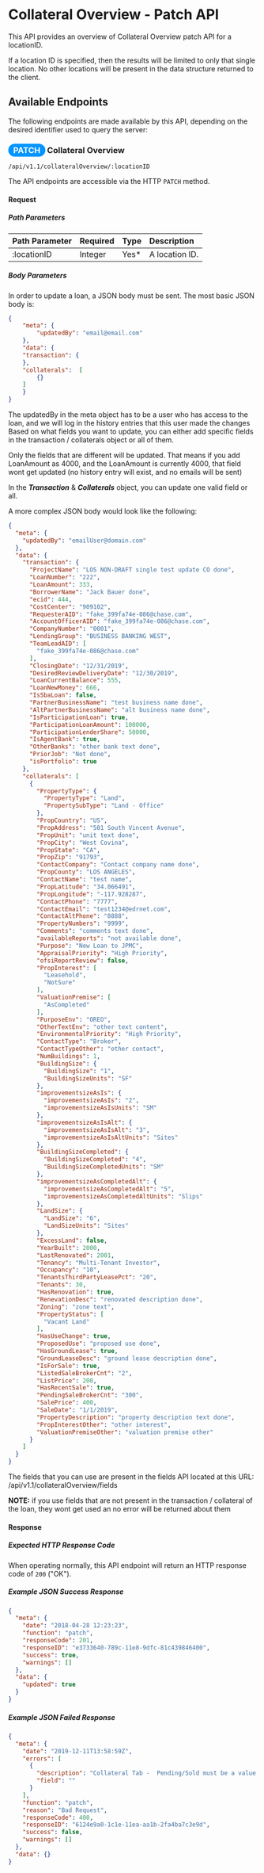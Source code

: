 # Collateral Overview - Patch API

This API provides an overview of Collateral Overview patch API for a locationID.

If a location ID is specified, then the results will be
limited to only that single location. No other locations
will be present in the data structure returned to the client.

## Available Endpoints

The following endpoints are made available by this API, depending on
the desired identifier used to query the server:

### <span style="background-color: #0095ff; font-weight: bold; color: #ffffff; padding: 3px 10px; border-radius: 14px;">PATCH</span> **Collateral Overview**

```text
/api/v1.1/collateralOverview/:locationID
```

The API endpoints are accessible via the HTTP `PATCH` method.

#### Request

##### Path Parameters

| Path Parameter | Required | Type | Description |
| :--- | :--- | :--- | :--- |
| :locationID | Integer | Yes* | A location ID. |


##### Body Parameters

In order to update a loan, a JSON body must be sent.
The most basic JSON body is:

```json
{
    "meta": {
        "updatedBy": "email@email.com"
    },
    "data": {
	"transaction": {
	},
	"collaterals":  [
		{}
	]
    }
}
```

The updatedBy in the meta object has to be a user who has access to the loan, and we will log in the history entries that this user made the changes
Based on what fields you want to update, you can either add specific fields in the transaction / collaterals object or all of them.

Only the fields that are different will be updated. That means if you add LoanAmount as 4000, and the LoanAmount is currently 4000, that field wont get updated (no history entry will exist, and no emails will be sent)

In the **_Transaction_** & **_Collaterals_** object, you can update one valid field or all.

A more complex JSON body would look like the following:

```json
{
  "meta": {
    "updatedBy": "emailUser@domain.com"
  },
  "data": {
    "transaction": {
      "ProjectName": "LOS NON-DRAFT single test update CO done",
      "LoanNumber": "222",
      "LoanAmount": 333,
      "BorrowerName": "Jack Bauer done",
      "ecid": 444,
      "CostCenter": "909102",
      "RequesterAID": "fake_399fa74e-086@chase.com",
      "AccountOfficerAID": "fake_399fa74e-086@chase.com",
      "CompanyNumber": "0001",
      "LendingGroup": "BUSINESS BANKING WEST",
      "TeamLeadAID": [
        "fake_399fa74e-086@chase.com"
      ],
      "ClosingDate": "12/31/2019",
      "DesiredReviewDeliveryDate": "12/30/2019",
      "LoanCurrentBalance": 555,
      "LoanNewMoney": 666,
      "IsSbaLoan": false,
      "PartnerBusinessName": "test business name done",
      "AltPartnerBusinessName": "alt business name done",
      "IsParticipationLoan": true,
      "ParticipationLoanAmount": 100000,
      "ParticipationLenderShare": 50000,
      "IsAgentBank": true,
      "OtherBanks": "other bank text done",
      "PriorJob": "Not done",
      "isPortfolio": true
    },
    "collaterals": [
      {
        "PropertyType": {
          "PropertyType": "Land",
          "PropertySubType": "Land - Office"
        },
        "PropCountry": "US",
        "PropAddress": "501 South Vincent Avenue",
        "PropUnit": "unit text done",
        "PropCity": "West Covina",
        "PropState": "CA",
        "PropZip": "91793",
        "ContactCompany": "Contact company name done",
        "PropCounty": "LOS ANGELES",
        "ContactName": "test name",
        "PropLatitude": "34.066491",
        "PropLongitude": "-117.928287",
        "ContactPhone": "7777",
        "ContactEmail": "test1234@edrnet.com",
        "ContactAltPhone": "8888",
        "PropertyNumbers": "9999",
        "Comments": "comments text done",
        "availableReports": "not available done",
        "Purpose": "New Loan to JPMC",
        "AppraisalPriority": "High Priority",
        "ofsiReportReview": false,
        "PropInterest": [
          "Leasehold",
          "NotSure"
        ],
        "ValuationPremise": [
          "AsCompleted"
        ],
        "PurposeEnv": "OREO",
        "OtherTextEnv": "other text content",
        "EnvironmentalPriority": "High Priority",
        "ContactType": "Broker",
        "ContactTypeOther": "other contact",
        "NumBuildings": 1,
        "BuildingSize": {
          "BuildingSize": "1",
          "BuildingSizeUnits": "SF"
        },
        "improvementsizeAsIs": {
          "improvementsizeAsIs": "2",
          "improvementsizeAsIsUnits": "SM"
        },
        "improvementsizeAsIsAlt": {
          "improvementsizeAsIsAlt": "3",
          "improvementsizeAsIsAltUnits": "Sites"
        },
        "BuildingSizeCompleted": {
          "BuildingSizeCompleted": "4",
          "BuildingSizeCompletedUnits": "SM"
        },
        "improvementsizeAsCompletedAlt": {
          "improvementsizeAsCompletedAlt": "5",
          "improvementsizeAsCompletedAltUnits": "Slips"
        },
        "LandSize": {
          "LandSize": "6",
          "LandSizeUnits": "Sites"
        },
        "ExcessLand": false,
        "YearBuilt": 2000,
        "LastRenovated": 2001,
        "Tenancy": "Multi-Tenant Investor",
        "Occupancy": "10",
        "TenantsThirdPartyLeasePct": "20",
        "Tenants": 30,
        "HasRenovation": true,
        "RenevationDesc": "renovated description done",
        "Zoning": "zone text",
        "PropertyStatus": [
          "Vacant Land"
        ],
        "HasUseChange": true,
        "ProposedUse": "proposed use done",
        "HasGroundLease": true,
        "GroundLeaseDesc": "ground lease description done",
        "IsForSale": true,
        "ListedSaleBrokerCnt": "2",
        "ListPrice": 200,
        "HasRecentSale": true,
        "PendingSaleBrokerCnt": "300",
        "SalePrice": 400,
        "SaleDate": "1/1/2019",
        "PropertyDescription": "property description text done",
        "PropInterestOther": "other interest",
        "ValuationPremiseOther": "valuation premise other"
      }
    ]
  }
}
```

The fields that you can use are present in the fields API located at this URL: /api/v1.1/collateralOverview/fields

**NOTE:** if you use fields that are not present in the transaction / collateral of the loan, they wont get used an no error will be returned about them

#### Response

##### Expected HTTP Response Code

When operating normally, this API endpoint will return
an HTTP response code of `200` ("OK").

##### Example JSON Success Response

```json
{
  "meta": {
    "date": "2018-04-28 12:23:23",
    "function": "patch",
    "responseCode": 201,
    "responseID": "e3733640-789c-11e8-9dfc-81c439846400",
    "success": true,
    "warnings": []
  },
  "data": {
    "updated": true
  }
}
```

##### Example JSON Failed Response

```json
{
  "meta": {
    "date": "2019-12-11T13:58:59Z",
    "errors": [
      {
        "description": "Collateral Tab -  Pending/Sold must be a value in the following list: Yes, No",
        "field": ""
      }
    ],
    "function": "patch",
    "reason": "Bad Request",
    "responseCode": 400,
    "responseID": "6124e9a0-1c1e-11ea-aa1b-2fa4ba7c3e9d",
    "success": false,
    "warnings": []
  },
  "data": {}
}
```